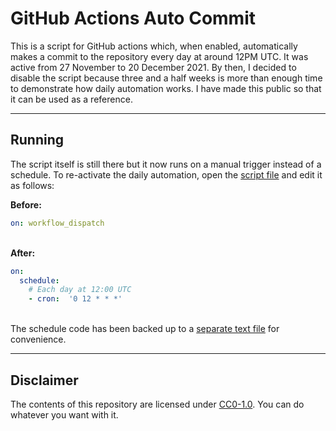 # GitHub Actions Auto Commit

This is a script for GitHub actions which, when enabled, automatically makes a commit to the repository every day at around 12PM UTC. It was active from 27 November to 20 December 2021. By then, I decided to disable the script because three and a half weeks is more than enough time to demonstrate how daily automation works. I have made this public so that it can be used as a reference.

---

## Running

The script itself is still there but it now runs on a manual trigger instead of a schedule. To re-activate the daily automation, open the [script file](./.github/workflows/commit-job.yaml) and edit it as follows:


**Before:**
```yaml
on: workflow_dispatch
```

\
**After:**
```yaml
on:
  schedule:
    # Each day at 12:00 UTC
    - cron:  '0 12 * * *'
```

\
The schedule code has been backed up to a [separate text file](./.github/workflows/cron.txt) for convenience.

---

## Disclaimer

The contents of this repository are licensed under [CC0-1.0](https://creativecommons.org/publicdomain/zero/1.0/). You can do whatever you want with it.
